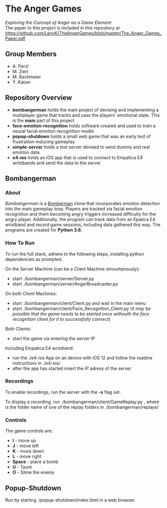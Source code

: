 # The Anger Games

*Exploring the Concept of Anger as a Game Element* <br>
The paper to this project is included in this repository at https://github.com/LanyK/TheAngerGames/blob/master/The_Anger_Games_Paper.pdf

## Group Members

- A. Perzl
- M. Zierl
- M. Bachmaier
- Y. Kaiser

## Repository Overview

- **bombangerman** holds the main project of devising and implementing a multiplayer game that tracks and uses the players' emotional state. This is the **main** part of this project
- **face-emotion-recognition** holds software created and used to train a neural facial emotion recognition model
- **popup-shutdown** holds a small web game that was an early test of frustration-inducing gameplay
- **simple-server** holds a test server devised to send dummy and real emotion data
- **e4-ios** holds an iOS app that is used to connect to Empatica E4 wristbands and send the data to the server

## Bombangerman

### About

*Bombangerman* is a [Bomberman](https://en.wikipedia.org/wiki/Bomberman) clone that incorporates emotion detection into the main gameplay loop. Players are tracked via facial emotion recognition and them becoming angry triggers increased difficulty for the angry player. Additionally, the program can track data from an Epatica E4 wristband and record game sessions, including data gathered this way. The programs are created for **Python 3.6**.

### How To Run

To run the full stack, adhere to the following steps, installing python dependencies as prompted.

On the Server Machine (can be a Client Machine simoultanously):
- start ./bombangerman/server/Server.py
- start ./bombangerman/server/AngerBroadcaster.py

On both Client Machines:
- start ./bombangerman/client/Client.py and wait in the main menu
- start ./bombangerman/client/Face_Recognition_Client.py (*it may be possible that the game needs to be started once withouth the face recognition client for it to successfully connect*)

Both Clients:
- start the game via entering the server IP

Including Empatica E4 wristband:
- run the ./e4-ios App on an device with iOS 12 and follow the readme instructions in ./e4-ios/
- after the app has started insert the IP adress of the server

### Recordings

To enable recordings, run the server with the **-s** flag set.

To display a recording, run ./bombangerman/client/GameReplay.py <TimeStamp>, where <TimeStamp> is the folder name of one of the replay folders in ./bombangerman/replays/
  
### Controls

The game controls are:
- **I** - move up
- **J** - move left
- **K** - move down
- **L** - move right
- **Space** - place a bomb
- **U** - Taunt
- **O** - Slime the enemy

## Popup-Shutdown

Run by starting ./popup-shutdown/index.html in a web browser
